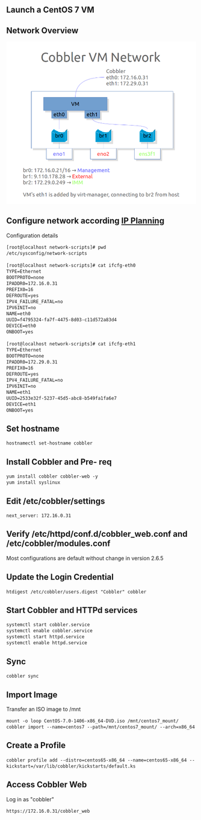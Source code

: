 ## Launch a CentOS 7 VM

## Network Overview
![Cobbler Network](images/20140902_cobbler_nw.png)

## Configure network according [IP Planning](IPPlanning.markdown)
Configuration details    

	[root@localhost network-scripts]# pwd
	/etc/sysconfig/network-scripts

	[root@localhost network-scripts]# cat ifcfg-eth0
	TYPE=Ethernet
	BOOTPROTO=none
	IPADDR0=172.16.0.31
	PREFIX0=16
	DEFROUTE=yes
	IPV4_FAILURE_FATAL=no
	IPV6INIT=no
	NAME=eth0
	UUID=f4795324-fa7f-4475-8d03-c11d572a83d4
	DEVICE=eth0
	ONBOOT=yes

	[root@localhost network-scripts]# cat ifcfg-eth1
	TYPE=Ethernet
	BOOTPROTO=none
	IPADDR0=172.29.0.31
	PREFIX0=16
	DEFROUTE=yes
	IPV4_FAILURE_FATAL=no
	IPV6INIT=no
	NAME=eth1
	UUID=2533e32f-5237-45d5-abc8-b549fa1fa6e7
	DEVICE=eth1
	ONBOOT=yes

## Set hostname
	hostnamectl set-hostname cobbler

## Install Cobbler and Pre- req
	yum install cobbler cobbler-web -y
	yum install syslinux

## Edit /etc/cobbler/settings
	next_server: 172.16.0.31

## Verify /etc/httpd/conf.d/cobbler_web.conf and /etc/cobbler/modules.conf    
Most configurations are default without change in version 2.6.5

## Update the Login Credential
	htdigest /etc/cobbler/users.digest "Cobbler" cobbler

## Start Cobbler and HTTPd services
	systemctl start cobbler.service
	systemctl enable cobbler.service
	systemctl start httpd.service
	systemctl enable httpd.service

## Sync
	cobbler sync

## Import Image    
Transfer an ISO image to /mnt    

	mount -o loop CentOS-7.0-1406-x86_64-DVD.iso /mnt/centos7_mount/
	cobbler import --name=centos7 --path=/mnt/centos7_mount/ --arch=x86_64

## Create a Profile
	cobbler profile add --distro=centos65-x86_64 --name=centos65-x86_64 --kickstart=/var/lib/cobbler/kickstarts/default.ks

## Access Cobbler Web    
Log in as "cobbler"    

	https://172.16.0.31/cobbler_web
